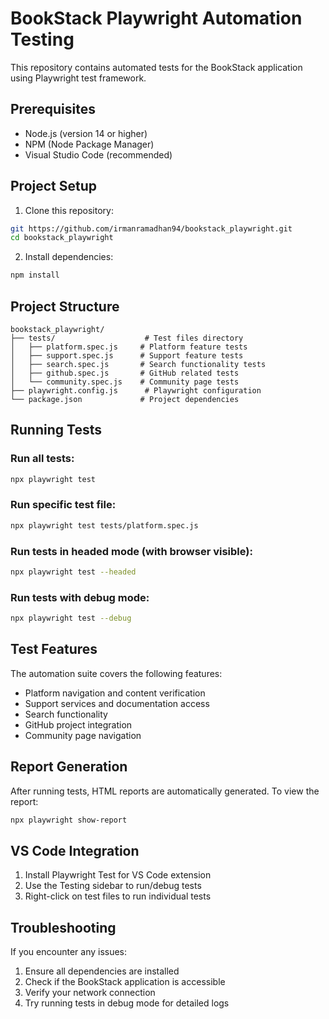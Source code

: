 # BookStack Playwright Automation Testing

This repository contains automated tests for the BookStack application using Playwright test framework.

## Prerequisites

- Node.js (version 14 or higher)
- NPM (Node Package Manager)
- Visual Studio Code (recommended)

## Project Setup

1. Clone this repository:
```bash
git https://github.com/irmanramadhan94/bookstack_playwright.git
cd bookstack_playwright
```

2. Install dependencies:
```bash
npm install
```

## Project Structure

```
bookstack_playwright/
├── tests/                    # Test files directory
│   ├── platform.spec.js     # Platform feature tests
│   ├── support.spec.js      # Support feature tests
│   ├── search.spec.js       # Search functionality tests
│   ├── github.spec.js       # GitHub related tests
│   └── community.spec.js    # Community page tests
├── playwright.config.js      # Playwright configuration
└── package.json             # Project dependencies
```

## Running Tests

### Run all tests:
```bash
npx playwright test
```

### Run specific test file:
```bash
npx playwright test tests/platform.spec.js
```

### Run tests in headed mode (with browser visible):
```bash
npx playwright test --headed
```

### Run tests with debug mode:
```bash
npx playwright test --debug
```

## Test Features

The automation suite covers the following features:
- Platform navigation and content verification
- Support services and documentation access
- Search functionality
- GitHub project integration
- Community page navigation

## Report Generation

After running tests, HTML reports are automatically generated. To view the report:
```bash
npx playwright show-report
```

## VS Code Integration

1. Install Playwright Test for VS Code extension
2. Use the Testing sidebar to run/debug tests
3. Right-click on test files to run individual tests

## Troubleshooting

If you encounter any issues:
1. Ensure all dependencies are installed
2. Check if the BookStack application is accessible
3. Verify your network connection
4. Try running tests in debug mode for detailed logs
